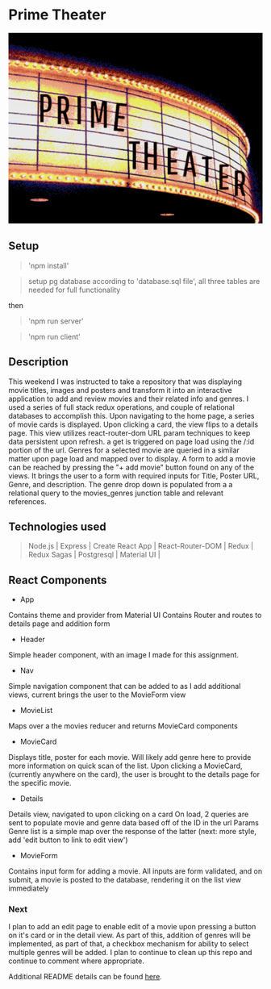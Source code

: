 # Prime Theater

![Prime Theater](public/images/prime_theater_cropped.jpg)


## Setup

> 'npm install'

> setup pg database according to 'database.sql file', all three tables are needed for full functionality

then

> 'npm run server'

> 'npm run client'

## Description

This weekend I was instructed to take a repository that was displaying movie titles, images and posters and transform it into 
an interactive application to add and review movies and their related info and genres. I used a series of full stack redux operations, and couple of relational databases to accomplish this. Upon navigating to the home page, a series of movie cards is displayed. Upon clicking a card, the view flips to a details page. This view utilizes react-router-dom URL param techniques to keep data persistent upon refresh. a get is triggered on page load using the /:id portion of the url. Genres for a selected movie are queried in a similar matter upon page load and mapped over to display. A form to add a movie can be reached by pressing the "+ add movie" button found on any of the views. It brings the user to a form with required inputs for Title, Poster URL, Genre, and description. The genre drop down is populated from a a relational query to the movies_genres junction table and relevant references. 

## Technologies used

> Node.js | Express | Create React App | React-Router-DOM | Redux | Redux Sagas | Postgresql | Material UI | 

## React Components

* App 

Contains theme and provider from Material UI
Contains Router and routes to details page and addition form

* Header 

Simple header component, with an image I made for this assignment.

* Nav 

Simple navigation component that can be added to as I add additional views, current brings the user to the MovieForm view

* MovieList

Maps over a the movies reducer and returns MovieCard components

* MovieCard

Displays title, poster for each movie. Will likely add genre here to provide more information on quick scan of the list.
Upon clicking a MovieCard, (currently anywhere on the card), the user is brought to the details page for the specific movie.

* Details

Details view, navigated to upon clicking on a card
On load, 2 queries are sent to populate movie and genre data based off of the ID in the url Params
Genre list is a simple map over the response of the latter
(next: more style, add 'edit button to link to edit view')

* MovieForm

Contains input form for adding a movie. All inputs are form validated, and on submit, a movie is posted to the database, rendering it on the list view immediately

### Next 
I plan to add an edit page to enable edit of a movie upon pressing a button on it's card or in the detail view. As part of this, addition of genres will be implemented, as part of that, a checkbox mechanism for ability to select multiple genres will be added. I plan to continue to clean up this repo and continue to comment where appropriate. 

Additional README details can be found [here](https://github.com/PrimeAcademy/readme-template/blob/master/README.md).

